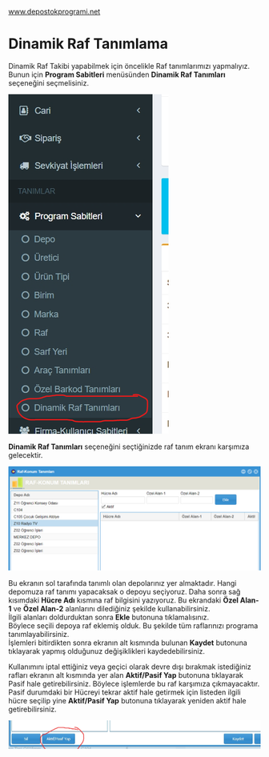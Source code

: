 www.depostokprogrami.net
# Dinamik Raf Tanımlama

Dinamik Raf Takibi yapabilmek için öncelikle Raf tanımlarımızı yapmalıyız. Bunun için **Program Sabitleri** menüsünden **Dinamik Raf Tanımları** seçeneğini seçmelisiniz.

![](<../.gitbook/assets/image (78).png>)

**Dinamik Raf Tanımları** seçeneğini seçtiğinizde raf tanım ekranı karşımıza gelecektir.&#x20;

![](<../.gitbook/assets/image (79).png>)

Bu ekranın sol tarafında tanımlı olan depolarınız yer almaktadır. Hangi depomuza raf tanımı yapacaksak o depoyu seçiyoruz. Daha sonra sağ kısımdaki **Hücre Adı** kısmına raf bilgisini yazıyoruz. Bu ekrandaki **Özel Alan-1** ve **Özel Alan-2** alanlarını dilediğiniz şekilde kullanabilirsiniz.\
İlgili alanları doldurduktan sonra **Ekle** butonuna tıklamalısınız.\
Böylece seçili depoya raf eklemiş olduk. Bu şekilde tüm raflarınızı programa tanımlayabilirsiniz.\
İşlemleri bitirdikten sonra ekranın alt kısmında bulunan **Kaydet** butonuna tıklayarak yapmış olduğunuz değişiklikleri kaydedebilirsiniz.

Kullanımını iptal ettiğiniz veya geçici olarak devre dışı bırakmak istediğiniz rafları ekranın alt kısmında yer alan **Aktif/Pasif Yap** butonuna tıklayarak Pasif hale getirebilirsiniz. Böylece işlemlerde bu raf karşımıza çıkmayacaktır. \
Pasif durumdaki bir Hücreyi tekrar aktif hale getirmek için listeden ilgili hücre seçilip yine **Aktif/Pasif Yap** butonuna tıklayarak yeniden aktif hale getirebilirsiniz.

![](<../.gitbook/assets/image (80).png>)
